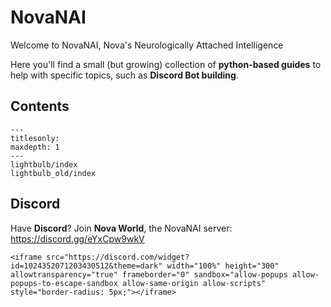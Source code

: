 # NovaNAI

Welcome to NovaNAI, Nova's Neurologically Attached Intelligence

Here you'll find a small (but growing) collection of **python-based guides** to help with specific topics, such as **Discord Bot building**.

## Contents

```{toctree}
---
titlesonly:
maxdepth: 1
---
lightbulb/index
lightbulb_old/index
```

## Discord

Have **Discord**? Join **Nova World**, the NovaNAI server: <https://discord.gg/eYxCpw9wkV>

```{raw} html
<iframe src="https://discord.com/widget?id=1024352071203430512&theme=dark" width="100%" height="300" allowtransparency="true" frameborder="0" sandbox="allow-popups allow-popups-to-escape-sandbox allow-same-origin allow-scripts" style="border-radius: 5px;"></iframe>
```